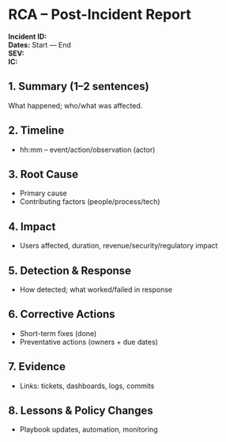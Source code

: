# RCA – Post-Incident Report

**Incident ID:**  
**Dates:** Start — End  
**SEV:**  
**IC:**  

## 1. Summary (1–2 sentences)
What happened; who/what was affected.

## 2. Timeline
- hh:mm – event/action/observation (actor)

## 3. Root Cause
- Primary cause
- Contributing factors (people/process/tech)

## 4. Impact
- Users affected, duration, revenue/security/regulatory impact

## 5. Detection & Response
- How detected; what worked/failed in response

## 6. Corrective Actions
- Short-term fixes (done)
- Preventative actions (owners + due dates)

## 7. Evidence
- Links: tickets, dashboards, logs, commits

## 8. Lessons & Policy Changes
- Playbook updates, automation, monitoring
